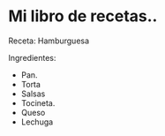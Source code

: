 # Mi libro de recetas..

Receta: Hamburguesa 

Ingredientes:
- Pan.
- Torta
- Salsas
- Tocineta.
- Queso
- Lechuga